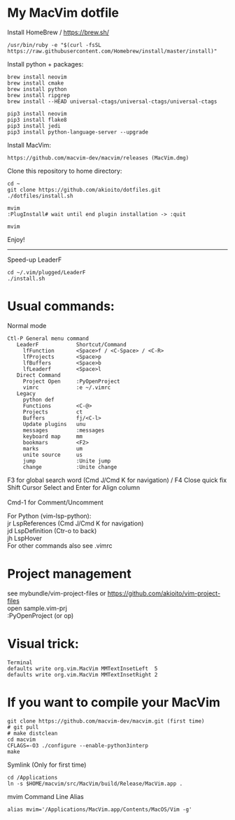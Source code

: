 # My MacVim dotfile


Install HomeBrew  / https://brew.sh/ 
```
/usr/bin/ruby -e "$(curl -fsSL https://raw.githubusercontent.com/Homebrew/install/master/install)" 
```

Install python + packages:
```
brew install neovim
brew install cmake
brew install python
brew install ripgrep
brew install --HEAD universal-ctags/universal-ctags/universal-ctags

pip3 install neovim
pip3 install flake8 
pip3 install jedi
pip3 install python-language-server --upgrade
```

Install MacVim:
```  
https://github.com/macvim-dev/macvim/releases (MacVim.dmg)
```  

Clone this repository to  home directory:

```  
cd ~
git clone https://github.com/akioito/dotfiles.git
./dotfiles/install.sh

mvim 
:PlugInstall# wait until end plugin installation -> :quit

mvim
```  

Enjoy!

--------------------------------------------------  
Speed-up LeaderF
```  
cd ~/.vim/plugged/LeaderF
./install.sh
```  

# Usual commands:
Normal mode     
```  
Ctl-P General menu command
   LeaderF            Shortcut/Command
     lfFunction       <Space>f / <C-Space> / <C-R>
     lfProjects       <Space>p
     lfBuffers        <Space>b
     lfLeaderf        <Space>l
   Direct Command           
     Project Open     :PyOpenProject
     vimrc            :e ~/.vimrc
   Legacy              
     python def            
     Functions        <C-@>
     Projects         ct
     Buffers          fj/<C-l>
     Update plugins   unu
     messages         :messages
     keyboard map     mm
     bookmars         <F2>
     marks            um
     unite source     us
     jump             :Unite jump
     change           :Unite change
```  

F3  for global search word (Cmd J/Cmd K for navigation) / F4 Close quick fix<br> 
Shift Cursor Select and Enter for Align column<br>  
Cmd-1 for Comment/Uncomment<br> 

For Python (vim-lsp-python):<br>
jr   LspReferences (Cmd J/Cmd K for navigation)<br> 
jd   LspDefinition (Ctr-o to back)<br> 
jh   LspHover<br> 
For other commands also see .vimrc

# Project management
see mybundle/vim-project-files or https://github.com/akioito/vim-project-files<br> 
open sample.vim-prj<br>
:PyOpenProject (or op)



# Visual trick:
```  
Terminal
defaults write org.vim.MacVim MMTextInsetLeft  5
defaults write org.vim.MacVim MMTextInsetRight 2 
```  


# If you want to compile your MacVim
```  
git clone https://github.com/macvim-dev/macvim.git (first time)
# git pull        
# make distclean
cd macvim
CFLAGS=-O3 ./configure --enable-python3interp 
make
```  

Symlink (Only for first time)
```  
cd /Applications
ln -s $HOME/macvim/src/MacVim/build/Release/MacVim.app .   
``` 

mvim Command Line Alias
``` 
alias mvim='/Applications/MacVim.app/Contents/MacOS/Vim -g'
``` 
